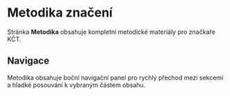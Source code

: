 # Metodika značení

Stránka **Metodika** obsahuje kompletní metodické materiály pro značkaře KČT.

## Navigace

Metodika obsahuje boční navigační panel pro rychlý přechod mezi sekcemi a hladké posouvání k vybraným částem obsahu.